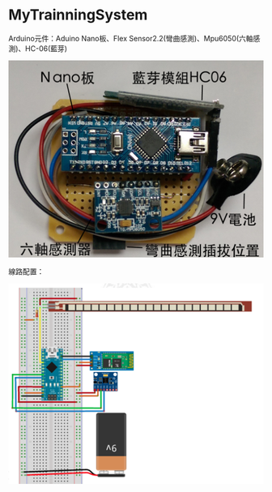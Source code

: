 # MyTrainningSystem

Arduino元件：Aduino Nano板、Flex Sensor2.2(彎曲感測)、Mpu6050(六軸感測)、HC-06(藍芽)


![image](https://github.com/percyku/pic/blob/master/IMAG0318%20%E4%B8%8B%E5%8D%881.14.33.png)

線路配置：

![image](https://github.com/percyku/pic/blob/master/%E7%B7%9A%E8%B7%AF%E9%85%8D%E7%BD%AE.png)

